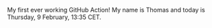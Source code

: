 My first ever working GitHub Action!
My name is Thomas and today is Thursday, 9 February, 13:35 CET. 
